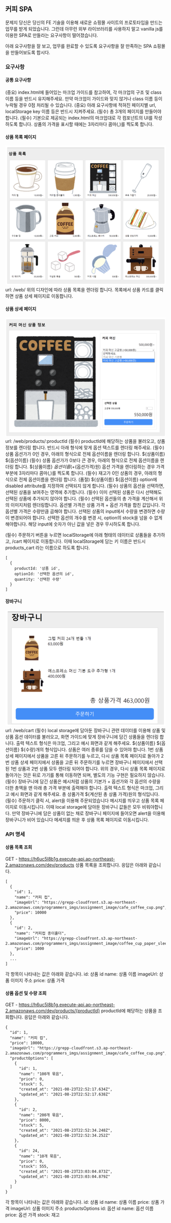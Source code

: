 ## 커피 SPA 
문제지
당신은 당신의 FE 기술을 이용해 새로운 쇼핑몰 사이트의 프로토타입을 만드는 업무를 받게 되었습니다. 그런데 아무런 외부 라이브러리를 사용하지 말고 vanilla js를 이용한 SPA로 만들라는 요구사항이 떨어졌습니다.

아래 요구사항을 잘 보고, 업무를 완료할 수 있도록 요구사항을 잘 만족하는 SPA 쇼핑몰을 만들어보도록 합시다.

### 요구사항
#### 공통 요구사항
(중요) index.html에 들어있는 마크업 가이드를 참고하여, 각 마크업의 구조 및 class 이름 등을 반드시 유지해주세요. 만약 마크업이 가이드와 맞지 않거나 class 이름 등이 누락될 경우 0점 처리될 수 있습니다.
(중요) 아래 요구사항에 적혀진 페이지별 url, localStorage key 이름 등은 반드시 지켜주세요.
(필수) 총 3개의 페이지를 만들어야 합니다.
(필수) 기본으로 제공되는 index.html의 마크업대로 각 컴포넌트의 UI를 작성하도록 합니다.
상품의 가격을 표시할 때에는 3자리마다 콤마(,)를 찍도록 합니다.

#### 상품 목록 페이지
![Alt text](/쇼핑몰%20SPA%20Project/img/image.png)
url: /web/
위의 디자인에 따라 상품 목록을 렌더링 합니다.
목록에서 상품 카드를 클릭하면 상품 상세 페이지로 이동합니다.


#### 상품 상세 페이지
![Alt text](/쇼핑몰%20SPA%20Project/img/image-1.png)
url: /web/products/:productId
(필수) productId에 해당하는 상품을 불러오고, 상품 정보를 렌더링 합니다.
반드시 아래 형식에 맞게 옵션 텍스트를 렌더링 해주세요.
(필수) 상품 옵션가가 0인 경우, 아래의 형식으로 전체 옵션이름을 렌더링 합니다.
${상품이름} ${옵션이름}
(필수) 상품 옵션가가 0보다 큰 경우, 아래의 형식으로 전체 옵션이름을 렌더링 합니다.
${상품이름} ${옵션이름} (+${옵션가격}원)
옵션 가격을 렌더링하는 경우 가격 부분에 3자리마다 콤마(,)를 찍도록 합니다.
(필수) 재고가 0인 상품의 경우, 아래의 형식으로 전체 옵션이름을 렌더링 합니다.
(품절) ${상품이름} ${옵션이름}
option에 disabled attribute를 지정하여 선택되지 않게 합니다.
(필수) 상품의 옵션을 선택하면, 선택된 상품을 보여주는 영역에 추가합니다.
(필수) 이미 선택된 상품은 다시 선택해도 선택된 상품에 추가되지 않아야 합니다.
(필수) 선택된 옵션들의 총 가격을 계산해서 위의 이미지처럼 렌더링합니다.
옵션별 가격은 상품 가격 + 옵션 가격을 합친 값입니다.
각 옵션별 가격은 수량만큼 곱해야 합니다.
선택된 상품의 input에서 수량을 변경하면 수량이 변경되어야 합니다.
선택한 옵션의 개수를 변경 시, option의 stock을 넘을 수 없게 해야합니다.
해당 input에 숫자가 아닌 값을 넣은 경우 무시하도록 합니다.

(필수) 주문하기 버튼을 누르면 localStorage에 아래 형태의 데이터로 상품들을 추가하고, /cart 페이지로 이동합니다. 이때 localStorage에 담는 키 이름은 반드시 products_cart 라는 이름으로 하도록 합니다.
```
[
  {
    productId: '상품 id',
    optionId: '선택한 옵션의 id',
    quantity: '선택한 수량'
  }
]
```

#### 장바구니
![Alt text](/쇼핑몰%20SPA%20Project/img/image-2.png)
url: /web/cart
(필수) local storage에 담아둔 장바구니 관련 데이터를 이용해 상품 및 상품 옵션 데이터를 불러오고, 화면 가이드에 맞게 장바구니에 담긴 상품들을 렌더링 합니다.
출력 텍스트 형식은 마크업, 그리고 예시 화면과 같게 해주세요.
${상품이름} ${옵션이름} ${수량}개의 형식입니다.
상품은 여러 종류를 담을 수 있어야 합니다.
1번 상품 상세 페이지에서 상품을 고른 뒤 주문하기를 누르고, 다시 상품 목록 페이지로 돌아가 2번 상품 상세 페이지에서 상품을 고른 뒤 주문하기를 누르면 장바구니 페이지에서 선택된 1번 상품과 2번 상품 모두 렌더링 되어야 합니다.
위의 경우, 다시 상품 목록 페이지로 돌아가는 것은 뒤로 가기를 통해 이동하면 되며, 별도의 기능 구현은 필요하지 않습니다.
(필수) 장바구니에 담긴 상품은 예시처럼 상품의 기본가 + 옵션가와 각 옵션의 수량을 더한 총액을 맨 아래 총 가격 부분에 출력해야 합니다.
출력 텍스트 형식은 마크업, 그리고 예시 화면과 같게 해주세요.
총 상품가격 ${계산된 총 상품 가격}원의 형식입니다.
(필수) 주문하기 클릭 시, alert을 이용해 주문되었습니다 메시지를 띄우고 상품 목록 페이지로 이동시킵니다. 이때 local storage에 담아둔 장바구니 값들은 모두 비워야합니다.
만약 장바구니에 담은 상품이 없는 채로 장바구니 페이지에 들어오면 alert을 이용해 장바구니가 비어 있습니다 메세지를 띄운 후 상품 목록 페이지로 이동시킵니다.


### API 명세
#### 상품 목록 조회
GET - https://h6uc5l8b1g.execute-api.ap-northeast-2.amazonaws.com/dev/products
상품 목록을 조회합니다.
응답은 아래와 같습니다.
```
[
  {
    "id": 1,
    "name": "커피 컵",
    "imageUrl": "https://grepp-cloudfront.s3.ap-northeast-2.amazonaws.com/programmers_imgs/assignment_image/cafe_coffee_cup.png",
    "price": 10000
  },
  {
    "id": 2,
    "name": "커피컵 종이홀더",
    "imageUrl": "https://grepp-cloudfront.s3.ap-northeast-2.amazonaws.com/programmers_imgs/assignment_image/coffee_cup_paper_sleeve.png",
    "price": 1000
  },
  ...
]
```
각 항목이 나타내는 값은 아래와 같습니다.
id: 상품 id
name: 상품 이름
imageUrl: 상품 이미지 주소
price: 상품 가격

#### 상품 옵션 및 수량 조회
GET - https://h6uc5l8b1g.execute-api.ap-northeast-2.amazonaws.com/dev/products/{productId}
productId에 해당하는 상품을 조회합니다.
응답은 아래와 같습니다.
```
{
  "id": 1,
  "name": "커피 컵",
  "price": 10000,
  "imageUrl": "https://grepp-cloudfront.s3.ap-northeast-2.amazonaws.com/programmers_imgs/assignment_image/cafe_coffee_cup.png",
  "productOptions": [
    {
      "id": 1,
      "name": "100개 묶음",
      "price": 0,
      "stock": 5,
      "created_at": "2021-08-23T22:52:17.634Z",
      "updated_at": "2021-08-23T22:52:17.638Z"
    },
    {
      "id": 2,
      "name": "200개 묶음",
      "price": 8000,
      "stock": 5,
      "created_at": "2021-08-23T22:52:34.248Z",
      "updated_at": "2021-08-23T22:52:34.252Z"
    },
    {
      "id": 24,
      "name": "10개 묶음",
      "price": 0,
      "stock": 555,
      "created_at": "2021-08-23T23:03:04.873Z",
      "updated_at": "2021-08-23T23:03:04.879Z"
    }
  ]
}
```

각 항목이 나타내는 값은 아래와 같습니다.
id: 상품 id
name: 상품 이름
price: 상품 가격
imageUrl: 상품 이미지 주소
productsOptions
id: 옵션 id
name: 옵션 이름
price: 옵션 가격
stock: 재고